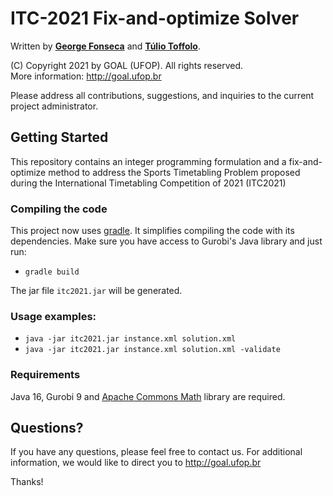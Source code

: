 # ITC-2021 Fix-and-optimize Solver

Written by **[George Fonseca](http://professor.ufop.br/george/perfil)** and **[Túlio Toffolo](http://www.toffolo.com.br)**.

(C) Copyright 2021 by GOAL (UFOP). All rights reserved.  
More information: http://goal.ufop.br

Please address all contributions, suggestions, and inquiries to the current project administrator.

## Getting Started

This repository contains an integer programming formulation and a fix-and-optimize method to address the Sports Timetabling Problem proposed during the International Timetabling Competition of 2021 (ITC2021)

### Compiling the code

This project now uses [gradle](http://gradle.org "Gradle").
It simplifies compiling the code with its dependencies. Make sure you have access to Gurobi's Java library and just run:

- ``gradle build``

The jar file ``itc2021.jar`` will be generated.

### Usage examples:

- ``java -jar itc2021.jar instance.xml solution.xml``
- ``java -jar itc2021.jar instance.xml solution.xml -validate``

### Requirements

Java 16, Gurobi 9 and [Apache Commons Math](https://commons.apache.org/proper/commons-math/ "Apache Commons Math") library are required.

## Questions?

If you have any questions, please feel free to contact us.
For additional information, we would like to direct you to http://goal.ufop.br

Thanks!

